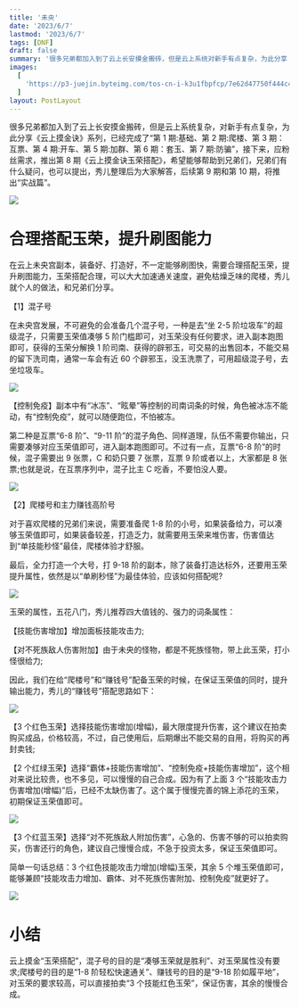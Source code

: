 ```yaml
---
title: '未央'
date: '2023/6/7'
lastmod: '2023/6/7'
tags: [DNF]
draft: false
summary: '很多兄弟都加入到了云上长安摸金搬砖，但是云上系统对新手有点复杂，为此分享《云上摸金诀》系列'
images:
  [
    'https://p3-juejin.byteimg.com/tos-cn-i-k3u1fbpfcp/7e62d47750f444c4a6bc73cb8d8c2427~tplv-k3u1fbpfcp-watermark.image?',
  ]
layout: PostLayout
---
```


很多兄弟都加入到了云上长安摸金搬砖，但是云上系统复杂，对新手有点复杂，为此分享《云上摸金诀》系列，已经完成了“第 1 期:基础、第 2 期:爬楼、第 3 期：互票、第 4 期:开车、第 5 期:加群、第 6 期：套玉、第 7 期:防骗”，接下来，应粉丝需求，推出第 8 期《云上摸金诀玉荣搭配》，希望能够帮助到兄弟们，兄弟们有什么疑问，也可以提出，秀儿整理后为大家解答，后续第 9 期和第 10 期，将推出“实战篇”。

![](https://pic2.zhimg.com/v2-41f5dd404c5dcd1a3a45ca379f331691_b.jpg)

# 合理搭配玉荣，提升刷图能力

在云上未央宫副本，装备好、打造好，不一定能够刷图快，需要合理搭配玉荣，提升刷图能力，玉荣搭配合理，可以大大加速通关速度，避免枯燥乏味的爬楼，秀儿就个人的做法，和兄弟们分享。

【1】混子号

在未央宫发展，不可避免的会准备几个混子号，一种是去“坐 2-5 阶垃圾车”的超级混子，只需要玉荣值凑够 5 阶门槛即可，对玉荣没有任何要求，进入副本跑图即可，获得的玉荣分解换 1 阶司南、获得的辟邪玉，可交易的出售回本，不能交易的留下洗司南，通常一车会有近 60 个辟邪玉，没玉洗票了，可用超级混子号，去坐垃圾车。

![](https://pic4.zhimg.com/v2-4a61cc87a7ae2dba72f9edb05115261f_b.jpg)

【控制免疫】副本中有“冰冻”、“眩晕”等控制的司南词条的时候，角色被冰冻不能动，有“控制免疫”，就可以随便跑位，不怕被冻。

第二种是互票“6-8 阶”、“9-11 阶”的混子角色、同样道理，队伍不需要你输出，只需要凑够对应玉荣值即可，进入副本跑图即可。不过有一点，互票“6-8 阶”的时候，混子需要出 9 张票，C 和奶只要 7 张票，互票 9 阶或者以上，大家都是 8 张票;也就是说，在互票序列中，混子比主 C 吃香，不要怕没人要。

![](https://pic4.zhimg.com/v2-a5e5a8336e082133c754e55c5f2871ab_b.jpg)

【2】爬楼号和主力赚钱高阶号

对于喜欢爬楼的兄弟们来说，需要准备爬 1-8 阶的小号，如果装备给力，可以凑够玉荣值即可，如果装备较差，打造乏力，就需要用玉荣来堆伤害，伤害值达到“单技能秒怪”最佳，爬楼体验才舒服。

最后，全力打造一个大号，打 9-18 阶的副本，除了装备打造达标外，还要用玉荣提升属性，依然是以“单刷秒怪”为最佳体验，应该如何搭配呢?

![](https://pic2.zhimg.com/v2-a52dbc27d53931fc1d8d0e6eb788c511_r.jpg)

玉荣的属性，五花八门，秀儿推荐四大值钱的、强力的词条属性：

【技能伤害增加】增加面板技能攻击力;

【对不死族敌人伤害附加】由于未央的怪物，都是不死族怪物，带上此玉荣，打小怪很给力;

因此，我们在给“爬楼号”和“赚钱号”配备玉荣的时候，在保证玉荣值的同时，提升输出能力，秀儿的“赚钱号”搭配思路如下：

![](https://pic2.zhimg.com/v2-026d273597bb9e4948e445faaf46f0b9_r.jpg)

【3 个红色玉荣】选择技能伤害增加(增幅)，最大限度提升伤害，这个建议在拍卖购买成品，价格较高，不过，自己使用后，后期爆出不能交易的自用，将购买的再封卖钱;

【2 个红绿玉荣】选择“霸体+技能伤害增加”、“控制免疫+技能伤害增加”，这个相对来说比较贵，也不多见，可以慢慢的自己合成。因为有了上面 3 个“技能攻击力伤害增加(增幅)”后，已经不太缺伤害了。这个属于慢慢完善的锦上添花的玉荣，初期保证玉荣值即可。

![](https://pic3.zhimg.com/v2-c6f1be515845cd590d72b247eda3a356_r.jpg)

【3 个红蓝玉荣】选择“对不死族敌人附加伤害”，心急的、伤害不够的可以拍卖购买，伤害还行的角色，建议自己慢慢合成，不急于投资太多，保证玉荣值即可。

简单一句话总结：3 个红色技能攻击力增加(增幅)玉荣，其余 5 个堆玉荣值即可，能够兼顾“技能攻击力增加、霸体、对不死族伤害附加、控制免疫”就更好了。

![](https://pic1.zhimg.com/v2-7b5dd188d52194d54963b0a3fe4a3820_b.jpg)

# 小结

云上摸金“玉荣搭配”，混子号的目的是“凑够玉荣就是胜利”、对玉荣属性没有要求;爬楼号的目的是“1-8 阶轻松快速通关”、赚钱号的目的是“9-18 阶如履平地”，对玉荣的要求较高，可以直接拍卖“3 个技能红色玉荣”，保证伤害，其余的慢慢合成。
